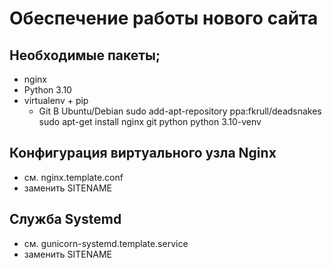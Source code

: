 Обеспечение работы нового сайта
===============================
## Необходимые пакеты;
* nginx
* Python 3.10
* virtualenv + pip
  * Git
   В Ubuntu/Debian
      sudo add-apt-repository ppa:fkrull/deadsnakes
      sudo apt-get install nginx git python python 3.10-venv

## Конфигурация виртуального узла Nginx

* см. nginx.template.conf
* заменить SITENAME

## Служба Systemd

* см. gunicorn-systemd.template.service
* заменить SITENAME